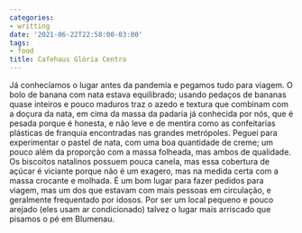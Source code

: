 ```yaml
---
categories:
- writting
date: '2021-06-22T22:58:00-03:00'
tags:
- food
title: Cafehaus Glória Centro
---
```


Já conhecíamos o lugar antes da pandemia e pegamos tudo para viagem. O bolo de banana com nata estava equilibrado; usando pedaços de bananas quase inteiros e pouco maduros traz o azedo e textura que combinam com a doçura da nata, em cima da massa da padaria já conhecida por nós, que é pesada porque é honesta, e não leve e de mentira como as confeitarias plásticas de franquia encontradas nas grandes metrópoles. Peguei para experimentar o pastel de nata, com uma boa quantidade de creme; um pouco além da proporção com a massa folheada, mas ambos de qualidade. Os biscoitos natalinos possuem pouca canela, mas essa cobertura de açúcar é viciante porque não é um exagero, mas na medida certa com a massa crocante e molhada. É um bom lugar para fazer pedidos para viagem, mas um dos que estavam com mais pessoas em circulação, e geralmente frequentado por idosos. Por ser um local pequeno e pouco arejado (eles usam ar condicionado) talvez o lugar mais arriscado que pisamos o pé em Blumenau.

